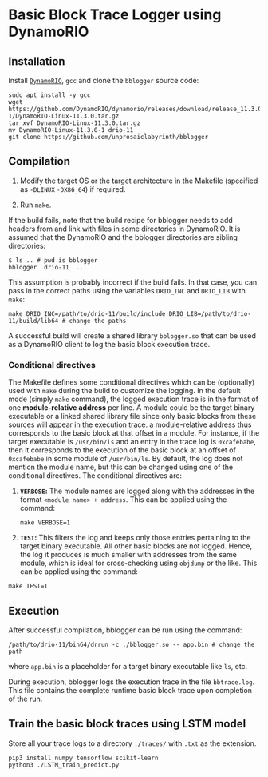 # Basic Block Trace Logger using DynamoRIO

## Installation

Install [`DynamoRIO`](https://dynamorio.org/), `gcc` and clone the `bblogger` source code:

```
sudo apt install -y gcc
wget https://github.com/DynamoRIO/dynamorio/releases/download/release_11.3.0-1/DynamoRIO-Linux-11.3.0.tar.gz
tar xvf DynamoRIO-Linux-11.3.0.tar.gz
mv DynamoRIO-Linux-11.3.0-1 drio-11
git clone https://github.com/unprosaiclabyrinth/bblogger
```

## Compilation

1. Modify the target OS or the target architecture in the Makefile (specified as `-DLINUX` `-DX86_64`) if required.

2. Run `make`.

If the build fails, note that the build recipe for bblogger needs to add headers from and link with files in some directories in DynamoRIO. It is assumed that the DynamoRIO and the bblogger directories are sibling directories:
```
$ ls .. # pwd is bblogger
bblogger  drio-11  ...
```
This assumption is probably incorrect if the build fails. In that case, you can pass in the correct paths using the variables `DRIO_INC` and `DRIO_LIB` with `make`:
```
make DRIO_INC=/path/to/drio-11/build/include DRIO_LIB=/path/to/drio-11/build/lib64 # change the paths
```
A successful build will create a shared library `bblogger.so` that can be used as a DynamoRIO client to log the basic block execution trace.

### Conditional directives

The Makefile defines some conditional directives which can be (optionally) used with `make` during the build to customize the logging. In the default mode (simply `make` command), the logged execution trace is in the format of one **module-relative address** per line. A module could be the target binary executable or a linked shared library file since only basic blocks from these sources will appear in the execution trace. a module-relative address thus corresponds to the basic block at that offset in a module. For instance, if the target executable is `/usr/bin/ls` and an entry in the trace log is `0xcafebabe`, then it corresponds to the execution of the basic block at an offset of `0xcafebabe` in some module of `/usr/bin/ls`. By default, the log does not mention the module name, but this can be changed using one of the conditional directives. The conditional directives are:

1. **`VERBOSE`:** The module names are logged along with the addresses in the format `<module name> + address`. This can be applied using the command:
   ```
   make VERBOSE=1
   ```
2. **`TEST`:** This filters the log and keeps only those entries pertaining to the target binary executable. All other basic blocks are not logged. Hence, the log it produces is much smaller with addresses from the same module, which is ideal for cross-checking using `objdump` or the like. This can be applied using the command:
```
make TEST=1
``` 

## Execution

After successful compilation, bblogger can be run using the command:
```
/path/to/drio-11/bin64/drrun -c ./bblogger.so -- app.bin # change the path
```
where `app.bin` is a placeholder for a target binary executable like `ls`, etc.

During execution, bblogger logs the execution trace in the file `bbtrace.log`. This file contains the complete runtime basic block trace upon completion of the run.

## Train the basic block traces using LSTM model

Store all your trace logs to a directory `./traces/` with `.txt` as the extension.
```
pip3 install numpy tensorflow scikit-learn
python3 ./LSTM_train_predict.py
```
